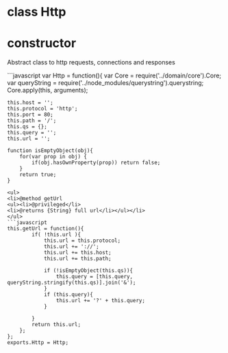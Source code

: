 # class Http

# constructor 


<p>Abstract class to http requests, connections and responses</p>
```javascript
var Http = function(){
	var Core = require('../domain/core').Core;
	var queryString = require('../node_modules/querystring').querystring;
	Core.apply(this, arguments);
	
	this.host = '';
	this.protocol = 'http';
	this.port = 80;
	this.path = '/';
	this.qs = {};
	this.query = '';
	this.url = '';

	function isEmptyObject(obj){
		for(var prop in obj) {
			if(obj.hasOwnProperty(prop)) return false;
		}
		return true;
	}
```
<ul>
<li>@method getUrl
<ul><li>@privileged</li>
<li>@returns {String} full url</li></ul></li>
</ul>
```javascript
this.getUrl = function(){
		if( !this.url ){
			this.url = this.protocol;
			this.url += '://';
			this.url += this.host;
			this.url += this.path;
			
			if (!isEmptyObject(this.qs)){
				this.query = [this.query, queryString.stringify(this.qs)].join('&');
			}
			if (this.query){
				this.url += '?' + this.query;	
			}
			
		}
		return this.url;
	};
};
exports.Http = Http;
```